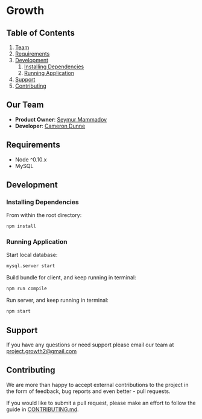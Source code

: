 # Growth

## Table of Contents

1. [Team](#our-team)
2. [Requirements](#requirements)
3. [Development](#development)
    1. [Installing Dependencies](#installing-dependencies)
    2. [Running Application](#running-application)
4. [Support](#support)
5. [Contributing](#contributing)

## Our Team
- __Product Owner__: [Seymur Mammadov](https://github.com/smammadov94)
- __Developer__: [Cameron Dunne](https://github.com/camdunne)

##  Requirements
- Node ^0.10.x
- MySQL

## Development
### Installing Dependencies
From within the root directory:

```sh
npm install
```

### Running Application
Start local database:
```sh
mysql.server start
```
Build bundle for client, and keep running in terminal:
```sh
npm run compile
```
Run server, and keep running in terminal:
```sh
npm start
```

## Support
If you have any questions or need support please email our team at project.growth2@gmail.com

## Contributing
We are more than happy to accept external contributions to the project in the form of feedback, bug reports and even better - pull requests.

If you would like to submit a pull request, please make an effort to follow the guide in [CONTRIBUTING.md](https://github.com/project-growth/growth/blob/master/contributing.md).
